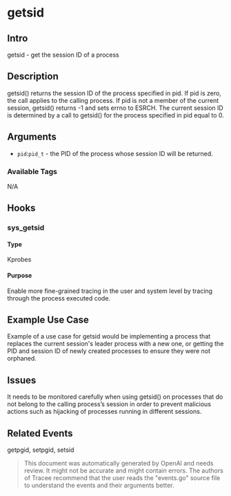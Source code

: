 
# getsid

## Intro
getsid - get the session ID of a process

## Description
getsid() returns the session ID of the process specified in pid. If pid is zero, the  call applies to the calling process.  If pid is not a member of the current  session, getsid() returns -1 and sets errno to ESRCH. The current session ID is  determined by a call to getsid() for the process specified in pid equal to 0.

## Arguments
* `pid`:`pid_t` - the PID of the process whose session ID will be returned.

### Available Tags
N/A

## Hooks
### sys_getsid
#### Type
Kprobes
#### Purpose
Enable more fine-grained tracing in the user and system level by tracing 
through the process executed code.

## Example Use Case
Example of a use case for getsid would be implementing a process that 
replaces the current session's leader process with a new one, or getting 
the PID and session ID of newly created processes to ensure they were not 
orphaned.

## Issues
It needs to be monitored carefully when using getsid() on processes that 
do not belong to the calling process’s session in order to prevent malicious 
actions such as hijacking of processes running in different sessions.

## Related Events
getpgid, setpgid, setsid

> This document was automatically generated by OpenAI and needs review. It might
> not be accurate and might contain errors. The authors of Tracee recommend that
> the user reads the "events.go" source file to understand the events and their
> arguments better.
